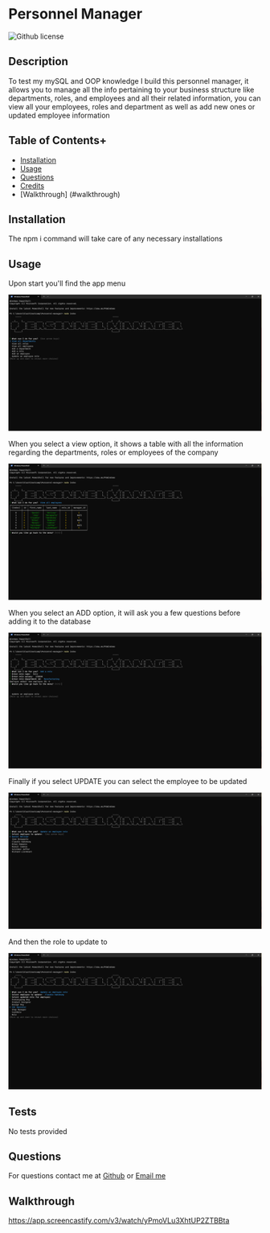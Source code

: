 # Personnel Manager

![Github license](https://img.shields.io/badge/license-none-blue.svg)

## Description

To test my mySQL and OOP knowledge I build this personnel manager, it allows you to manage all the info pertaining to your business structure like departments, roles, and employees and all their related information, you can view all your employees, roles and department as well as add new ones or updated employee information

## Table of Contents+

- [Installation](#installation)
- [Usage](#usage)
- [Questions](#questions)
- [Credits](#credits)
- [Walkthrough] (#walkthrough)

## Installation

The npm i command will take care of any necessary installations

## Usage
Upon start you'll find the app menu

![alt text](./assets/img/ss1.png)

When you select a view option, it shows a table with all the information regarding the departments, roles or employees of the company

![alt text](./assets/img/ss2.png)

When you select an ADD option, it will ask you a few questions before adding it to the database

![alt text](./assets/img/ss3.png)

Finally if you select UPDATE you can select the employee to be updated

![alt text](./assets/img/ss4.png)

And then the role to update to

![alt text](./assets/img/ss5.png)

## Tests

No tests provided

## Questions

For questions contact me at [Github](https://github.com/venecoderr) or [Email me](mailto:josefrm.55@gmail.com)

## Walkthrough

https://app.screencastify.com/v3/watch/yPmoVLu3XhtUP2ZTBBta